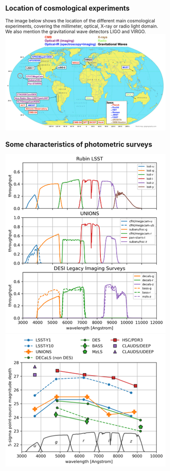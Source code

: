 ## Location of cosmological experiments
The image below shows the location of the different main cosmological experiments, covering the millimeter, optical, X-ray or radio light domain. We also mention the gravitational wave detectors LIGO and VIRGO.
[![Small Image](https://raw.githubusercontent.com/payerne/payerne.github.io/main/docs/images/cosmo_experiment_map.png)]()

## Some characteristics of photometric surveys

[![Small Image](https://raw.githubusercontent.com/payerne/payerne.github.io/main/docs/images/response_curves-5.png)]()
[![Small Image](https://raw.githubusercontent.com/payerne/payerne.github.io/main/docs/images/magnitude_depth-7.png)]()
